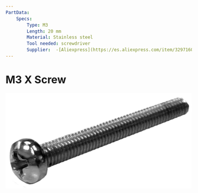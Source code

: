```yaml
---
PartData:
    Specs:
        Type: M3
        Length: 20 mm
        Material: Stainless steel
        Tool needed: screwdriver
        Supplier:  -[Aliexpress](https://es.aliexpress.com/item/32971605141.html)
---
```

# M3 X Screw

![](../../images/screw.jpg)
